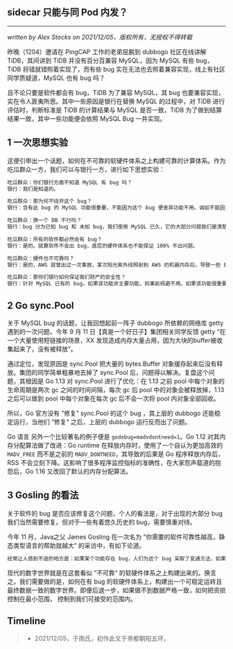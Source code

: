 ## sidecar 只能与同 Pod 内发？ ##
---
*written by Alex Stocks on 2021/12/05，版权所有，无授权不得转载*

昨晚（1204）邀请在 PingCAP 工作的老弟屈鹏到 dubbogo 社区在线讲解 TiDB，其间讲到 TiDB 并没有百分百兼容 MySQL，因为 MySQL 有些 bug，TiDB 将错就错照着实现了，而有些 bug 实在无法也去照着兼容实现，线上有社区同学质疑道，MySQL 也有 bug 吗？

且不论只要是软件都会有 bug，TiDB 为了兼容 MySQL，其 bug 也要兼容实现，实在令人匪夷所思。其中一些原因是银行在替换 MySQL 的过程中，对 TiDB 进行评估时，判断标准是 TiDB 的计算结果与 MySQL 是否一致，TiDB 为了做到结算结果一致，其中一些功能便会依照 MySQL Bug 一并实现。

## 1 一次思想实验

这便引申出一个话题，如何在不可靠的软硬件体系之上构建可靠的计算体系。作为吃瓜群众一方，我们可以与银行一方，进行如下思想实验：

```bash
吃瓜群众：你们银行方面不知道 MySQL 有 bug 吗？
银行：我们是知道的。

吃瓜群众：那为何不绕开这个 bug？
银行：含有此 bug 的 MySQL 功能很重要，不能因为这个 bug 便舍弃功能不用。诚如不能因为会拉屎撒尿，便否认熊猫不是可爱的动物。

吃瓜群众：换一个 DB 不行吗？
银行：bug 分为已知 bug 和 未知 bug，我们使用 MySQL 已久，它的大部分问题我们是清楚的。如果换一个我们不熟悉的 DB，且不说切换后导致的开发运维成本，新 DB 即便保证在这个功能上无 bug，它肯定还有其他潜在的 bug，因为所有的软件都有 bug。或者说，他们都不会保证他们 100% 不会不出 bug。

吃瓜群众：所有的软件都必然会有 bug？
银行：是的。就算软件不会出 bug，底层的硬件体系也不能保证 100% 不出问题。

吃瓜群众：硬件也不可靠吗？
银行：是的，AWS 就曾出过一次事故，某次阳光紫外线照射到 AWS 的机器内存后，导致一些 bit 位翻转，而新数据的 checksum 恰好又与老数据的 checksum 一致，这便导致了一次严重事故。当然这种事故，大概也只有亚马逊这种级别的公司有实力和意愿去追究发现，如果资损不严重，一般实体是不愿意去深究的。其实我们的整个通信体系也不是 100% 可靠的，譬如 TCP 协议以及其依赖的 IP 层协议包都有一个 checksum 字段，这些都是整个软硬件体系不可靠的明证。

吃瓜群众：那你们银行如何保证我们财产的安全性？
银行：针对 MySQL 已有的 bug，如果该功能非主要功能，则事前规避不用。如果该功能很重要，则调查触发已知 bug 的边缘条件，然后在上层应用中规避。银行每天还会进行常规性的对账，核对资损，通过事后补偿的手段保证资金的绝对安全性。
```

## 2 Go sync.Pool

关于 MySQL bug 的话题，让我回想起前一阵子 dubbogo 所依赖的网络库 getty 遇到的一次问题。今年 9 月 11 日【真是一个好日子】集团相关同学反馈 getty “在一个大量使用短链接的场景，XX 发现造成内存大量占用，因为大块的buffer被收集起来了，没有被释放”。

通过定位，发现原因是 sync.Pool 把大量的 bytes.Buffer 对象缓存起来后没有释放。集团的同学简单粗暴地去掉了 sync.Pool 后，问题得以解决。复盘这个问题，其根因是 Go 1.13 对 sync.Pool 进行了优化：在 1.13 之前 pool 中每个对象的生命周期是两次 gc 之间的时间间隔，每次 gc 后 pool 中的对象会被释放掉，1.13 之后可以做到 pool 中每个对象在每次 gc 后不会一次将 pool 内对象全部回收。

所以，Go 官方没有 ”修复“ sync.Pool 的这个 bug ，其上层的 dubbogo 还能稳定运行，当他们 ”修复“ 之后，上层的 dubbogo 运行反而出了问题。

Go 语言 另外一个比较著名的例子便是 `godebug=madvdontneed=1`。Go 1.12 对其内存分配算法做了改进：Go runtime 在释放内存时，使用了一个自认为更加高效的 `MADV_FREE` 而不是之前的 `MADV_DONTNEED`，其导致的后果是 Go 程序释放内存后，RSS 不会立刻下降。这影响了很多程序监控指标的准确性，在大家怨声载道的抱怨后，Go 1.16 又改回了默认的内存分配算法。

## 3 Gosling 的看法

关于软件的 bug 是否应该修复这个问题，个人的看法是，对于出现的大部分 bug 我们当然需要修复。但对于一些有着悠久历史的 bug，需要慎重对待。

今年 11 月，Java之父 James Gosling 在一次名为 ”你需要的软件可靠性越高，静态类型语言的帮助就越大“ 的采访中，有如下论道。

```java
经常让人感到不适的地方是：如果某个功能存在 bug，人们为这个 bug 采取了变通方法，如果你修复了 bug，你可能会打破这些变通方法。在 Java 世界中，确实有过这样的例子，我们要么决定不修复 bug，要么引入一种正确的方法，这甚至体现在硬件上。
```

现代的数字世界就是在这套看似 ”不可靠“ 的软硬件体系之上构建出来的。换言之，我们需要做的是，如何在有 bug 的软硬件体系上，构建出一个可稳定运转且最终数据一致的数字世界。即便后退一步，如果做不到数据严格一致，如何把资损控制在最小范围， 控制到我们可接受的范围内。

## Timeline ##

>- 2021/12/05，于雨氏，初作此文于帝都朝阳五环。

